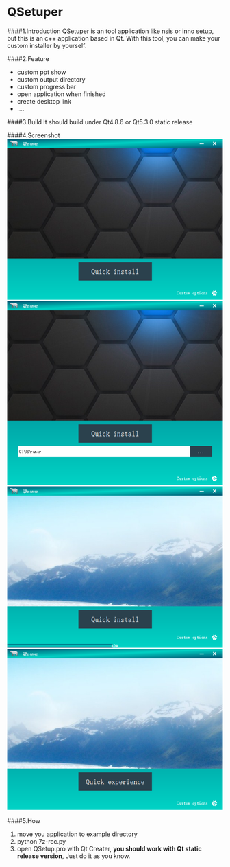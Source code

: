 QSetuper
======
####1.Introduction
QSetuper is an tool  application like  nsis or inno setup,  but this is an c++ application based in Qt. With this tool, you can make your custom installer by yourself.

####2.Feature

+ custom ppt show
+ custom output directory
+ custom progress bar
+ open application when finished
+ create desktop link
+ ....

####3.Build
It should build under Qt4.8.6 or Qt5.3.0 static release

####4.Screenshot
![6](doc/1.png)
![7](doc/2.png)
![8](doc/3.png)
![9](doc/4.png)


####5.How
1. move you application to example directory
2. python 7z-rcc.py
3. open QSetup.pro with Qt Creater, **you should work with Qt static release version**, Just do it as you know.



